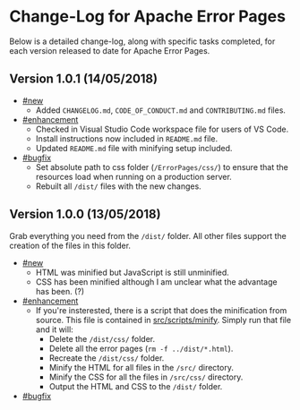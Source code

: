 # Change-Log for Apache Error Pages

Below is a detailed change-log, along with specific tasks completed, for each version released to date for Apache Error Pages.

## Version 1.0.1 (14/05/2018)

- [#new](#new)
  - Added `CHANGELOG.md`, `CODE_OF_CONDUCT.md` and `CONTRIBUTING.md` files.
- [#enhancement](#enhancement)
  - Checked in Visual Studio Code workspace file for users of VS Code.
  - Install instructions now included in `README.md` file.
  - Updated `README.md` file with minifying setup included.
- [#bugfix](#bugfix)
  - Set absolute path to css folder (`/ErrorPages/css/`) to ensure that the resources load when running on a production server.
  - Rebuilt all `/dist/` files with the new changes.

## Version 1.0.0 (13/05/2018)

Grab everything you need from the `/dist/` folder. All other files support the creation of the files in this folder.

- [#new](#new)
  - HTML was minified but JavaScript is still unminified.
  - CSS has been minified although I am unclear what the advantage has been. (?)
- [#enhancement](#enhancement)
  - If you're insterested, there is a script that does the minification from source. This file is contained in [src/scripts/minify][script]. Simply run that file and it will:
    - Delete the `/dist/css/` folder.
    - Delete all the error pages (`rm -f ../dist/*.html`).
    - Recreate the `/dist/css/` folder.
    - Minify the HTML for all files in the `/src/` directory.
    - Minify the CSS for all the files in `/src/css/` directory.
    - Output the HTML and CSS to the `/dist/` folder.
- [#bugfix](#bugfix)

[script]: src/scripts/minify
